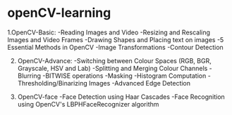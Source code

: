 # openCV-learning

1.OpenCV-Basic:
-Reading Images and Video 
-Resizing and Rescaling Images and Video Frames
-Drawing Shapes and Placing text on images 
-5 Essential Methods in OpenCV 
-Image Transformations
-Contour Detection

2. OpenCV-Advance:
-Switching between Colour Spaces (RGB, BGR, Grayscale, HSV and Lab) 
-Splitting and Merging Colour Channels 
-Blurring 
-BITWISE operations
-Masking 
-Histogram Computation
-Thresholding/Binarizing Images
-Advanced Edge Detection

3. OpenCV-face
-Face Detection using Haar Cascades
-Face Recognition using OpenCV's LBPHFaceRecognizer algorithm
